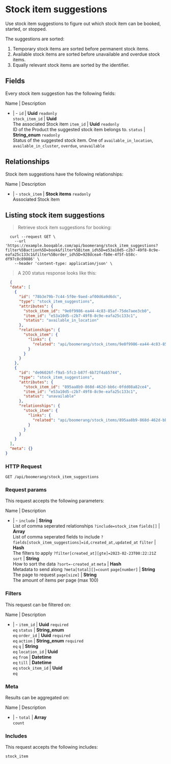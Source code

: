 # Stock item suggestions

Use stock item suggestions to figure out which stock item can be booked,
started, or stopped.

The suggestions are sorted:
  1. Temporary stock items are sorted before permanent stock items.
  2. Available stock items are sorted before unavailable and overdue stock items.
  3. Equally relevant stock items are sorted by the identifier.

## Fields
Every stock item suggestion has the following fields:

Name | Description
- | -
`id` | **Uuid** `readonly`<br>
`stock_item_id` | **Uuid** <br>The associated Stock item
`item_id` | **Uuid** `readonly`<br>ID of the Product the suggested stock item belongs to.
`status` | **String_enum** `readonly`<br>Status of the suggested stock item. One of `available_in_location`, `available_in_cluster`, `overdue`, `unavailable` 


## Relationships
Stock item suggestions have the following relationships:

Name | Description
- | -
`stock_item` | **Stock items** `readonly`<br>Associated Stock item


## Listing stock item suggestions



> Retrieve stock item suggestions for booking:

```shell
  curl --request GET \
    --url 'https://example.booqable.com/api/boomerang/stock_item_suggestions?filter%5Baction%5D=book&filter%5Bitem_id%5D=e53a10d5-c2b7-49f8-8c9e-eafa25c133c1&filter%5Border_id%5D=928dcea4-fb0e-4f5f-b58c-df97c8c89886' \
    --header 'content-type: application/json' \
```

> A 200 status response looks like this:

```json
  {
  "data": [
    {
      "id": "78b3e79b-7c44-5f0e-9aed-af00d6a9d6dc",
      "type": "stock_item_suggestions",
      "attributes": {
        "stock_item_id": "9e0f9986-ea44-4c83-85af-75de7aee3cb0",
        "item_id": "e53a10d5-c2b7-49f8-8c9e-eafa25c133c1",
        "status": "available_in_location"
      },
      "relationships": {
        "stock_item": {
          "links": {
            "related": "api/boomerang/stock_items/9e0f9986-ea44-4c83-85af-75de7aee3cb0"
          }
        }
      }
    },
    {
      "id": "de06026f-f9a5-5fc3-b87f-6b72f4ab5744",
      "type": "stock_item_suggestions",
      "attributes": {
        "stock_item_id": "895aa8b9-868d-462d-bb6c-0fdd08a82ce4",
        "item_id": "e53a10d5-c2b7-49f8-8c9e-eafa25c133c1",
        "status": "unavailable"
      },
      "relationships": {
        "stock_item": {
          "links": {
            "related": "api/boomerang/stock_items/895aa8b9-868d-462d-bb6c-0fdd08a82ce4"
          }
        }
      }
    }
  ],
  "meta": {}
}
```

### HTTP Request

`GET /api/boomerang/stock_item_suggestions`

### Request params

This request accepts the following parameters:

Name | Description
- | -
`include` | **String** <br>List of comma seperated relationships `?include=stock_item`
`fields[]` | **Array** <br>List of comma seperated fields to include `?fields[stock_item_suggestions]=id,created_at,updated_at`
`filter` | **Hash** <br>The filters to apply `?filter[created_at][gte]=2023-02-23T00:22:21Z`
`sort` | **String** <br>How to sort the data `?sort=-created_at`
`meta` | **Hash** <br>Metadata to send along `?meta[total][]=count`
`page[number]` | **String** <br>The page to request
`page[size]` | **String** <br>The amount of items per page (max 100)


### Filters

This request can be filtered on:

Name | Description
- | -
`item_id` | **Uuid** `required`<br>`eq`
`status` | **String_enum** <br>`eq`
`order_id` | **Uuid** `required`<br>`eq`
`action` | **String_enum** `required`<br>`eq`
`q` | **String** <br>`eq`
`location_id` | **Uuid** <br>`eq`
`from` | **Datetime** <br>`eq`
`till` | **Datetime** <br>`eq`
`stock_item_id` | **Uuid** <br>`eq`


### Meta

Results can be aggregated on:

Name | Description
- | -
`total` | **Array** <br>`count`


### Includes

This request accepts the following includes:

`stock_item`






